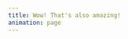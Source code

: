 ```yaml
---
title: Wow! That's also amazing!
animation: page
---
```


<br>

<style>
	html {
		@media (prefers-color-scheme: light) {
			color-scheme: dark;
		}

		@media (prefers-color-scheme: dark) {
			color-scheme: light;
		}

		&:active-view-transition-type(forwards) {
			/* Next page */
			&::view-transition-new(root) {
				animation: 1s cubic-bezier(.25, 1, .30, 1) wipe-in-bottom-left both;
			}

			/* Previous (Current) page */
			&::view-transition-old(root) {
				animation: none;
			}
		}
	}
</style>

